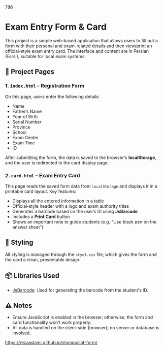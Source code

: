 786
# Exam Entry Form & Card

This project is a simple web-based application that allows users to fill out a form with their personal and exam-related details and then view/print an official-style exam entry card. The interface and content are in Persian (Farsi), suitable for local exam systems.

## 📄 Project Pages

### 1. `index.html` – Registration Form

On this page, users enter the following details:

- Name  
- Father’s Name  
- Year of Birth  
- Serial Number  
- Province  
- School  
- Exam Center  
- Exam Time  
- ID  

After submitting the form, the data is saved to the browser's **localStorage**, and the user is redirected to the card display page.

### 2. `card.html` – Exam Entry Card

This page reads the saved form data from `localStorage` and displays it in a printable card layout. Key features:

- Displays all the entered information in a table
- Official-style header with a logo and exam authority titles
- Generates a barcode based on the user’s ID using **JsBarcode**
- Includes a **Print Card** button
- Shows an important note to guide students (e.g. "Use black pen on the answer sheet")

## 🎨 Styling

All styling is managed through the `styel.css` file, which gives the form and the card a clean, presentable design.

## 📦 Libraries Used

- [JsBarcode](https://github.com/lindell/JsBarcode): Used for generating the barcode from the student's ID.

## ⚠️ Notes

- Ensure JavaScript is enabled in the browser; otherwise, the form and card functionality won't work properly.
- All data is handled on the client-side (browser); no server or database is involved.

https://rezaaslami.github.io/shomooliat-form/

